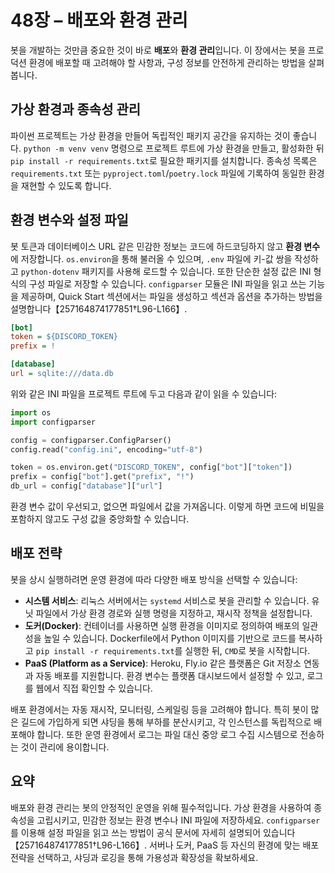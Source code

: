 # 48장 – 배포와 환경 관리

봇을 개발하는 것만큼 중요한 것이 바로 **배포**와 **환경 관리**입니다. 이 장에서는 봇을 프로덕션 환경에 배포할 때 고려해야 할 사항과, 구성 정보를 안전하게 관리하는 방법을 살펴봅니다.

## 가상 환경과 종속성 관리

파이썬 프로젝트는 가상 환경을 만들어 독립적인 패키지 공간을 유지하는 것이 좋습니다. `python -m venv venv` 명령으로 프로젝트 루트에 가상 환경을 만들고, 활성화한 뒤 `pip install -r requirements.txt`로 필요한 패키지를 설치합니다. 종속성 목록은 `requirements.txt` 또는 `pyproject.toml`/`poetry.lock` 파일에 기록하여 동일한 환경을 재현할 수 있도록 합니다.

## 환경 변수와 설정 파일

봇 토큰과 데이터베이스 URL 같은 민감한 정보는 코드에 하드코딩하지 않고 **환경 변수**에 저장합니다. `os.environ`을 통해 불러올 수 있으며, `.env` 파일에 키-값 쌍을 작성하고 `python-dotenv` 패키지를 사용해 로드할 수 있습니다. 또한 단순한 설정 값은 INI 형식의 구성 파일로 저장할 수 있습니다. `configparser` 모듈은 INI 파일을 읽고 쓰는 기능을 제공하며, Quick Start 섹션에서는 파일을 생성하고 섹션과 옵션을 추가하는 방법을 설명합니다【257164874177851†L96-L166】.

```ini
[bot]
token = ${DISCORD_TOKEN}
prefix = !

[database]
url = sqlite:///data.db
```

위와 같은 INI 파일을 프로젝트 루트에 두고 다음과 같이 읽을 수 있습니다:

```python
import os
import configparser

config = configparser.ConfigParser()
config.read("config.ini", encoding="utf-8")

token = os.environ.get("DISCORD_TOKEN", config["bot"]["token"])
prefix = config["bot"].get("prefix", "!")
db_url = config["database"]["url"]
```

환경 변수 값이 우선되고, 없으면 파일에서 값을 가져옵니다. 이렇게 하면 코드에 비밀을 포함하지 않고도 구성 값을 중앙화할 수 있습니다.

## 배포 전략

봇을 상시 실행하려면 운영 환경에 따라 다양한 배포 방식을 선택할 수 있습니다:

* **시스템 서비스**: 리눅스 서버에서는 `systemd` 서비스로 봇을 관리할 수 있습니다. 유닛 파일에서 가상 환경 경로와 실행 명령을 지정하고, 재시작 정책을 설정합니다.
* **도커(Docker)**: 컨테이너를 사용하면 실행 환경을 이미지로 정의하여 배포의 일관성을 높일 수 있습니다. Dockerfile에서 Python 이미지를 기반으로 코드를 복사하고 `pip install -r requirements.txt`를 실행한 뒤, `CMD`로 봇을 시작합니다.
* **PaaS (Platform as a Service)**: Heroku, Fly.io 같은 플랫폼은 Git 저장소 연동과 자동 배포를 지원합니다. 환경 변수는 플랫폼 대시보드에서 설정할 수 있고, 로그를 웹에서 직접 확인할 수 있습니다.

배포 환경에서는 자동 재시작, 모니터링, 스케일링 등을 고려해야 합니다. 특히 봇이 많은 길드에 가입하게 되면 샤딩을 통해 부하를 분산시키고, 각 인스턴스를 독립적으로 배포해야 합니다. 또한 운영 환경에서 로그는 파일 대신 중앙 로그 수집 시스템으로 전송하는 것이 관리에 용이합니다.

## 요약

배포와 환경 관리는 봇의 안정적인 운영을 위해 필수적입니다. 가상 환경을 사용하여 종속성을 고립시키고, 민감한 정보는 환경 변수나 INI 파일에 저장하세요. `configparser`를 이용해 설정 파일을 읽고 쓰는 방법이 공식 문서에 자세히 설명되어 있습니다【257164874177851†L96-L166】. 서버나 도커, PaaS 등 자신의 환경에 맞는 배포 전략을 선택하고, 샤딩과 로깅을 통해 가용성과 확장성을 확보하세요.